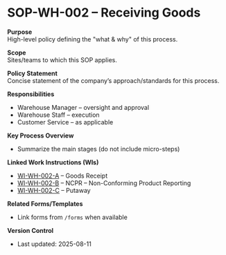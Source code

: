 # SOP-WH-002 – Receiving Goods

**Purpose**  
High-level policy defining the "what & why" of this process.

**Scope**  
Sites/teams to which this SOP applies.

**Policy Statement**  
Concise statement of the company’s approach/standards for this process.

**Responsibilities**  
- Warehouse Manager – oversight and approval  
- Warehouse Staff – execution  
- Customer Service – as applicable  

**Key Process Overview**  
- Summarize the main stages (do not include micro-steps)

**Linked Work Instructions (WIs)**  
- [WI-WH-002-A](/WI-WH-002-A) – Goods Receipt
- [WI-WH-002-B](/WI-WH-002-B) – NCPR – Non-Conforming Product Reporting
- [WI-WH-002-C](/WI-WH-002-C) – Putaway

**Related Forms/Templates**  
- Link forms from `/forms` when available

**Version Control**  
- Last updated: 2025-08-11
